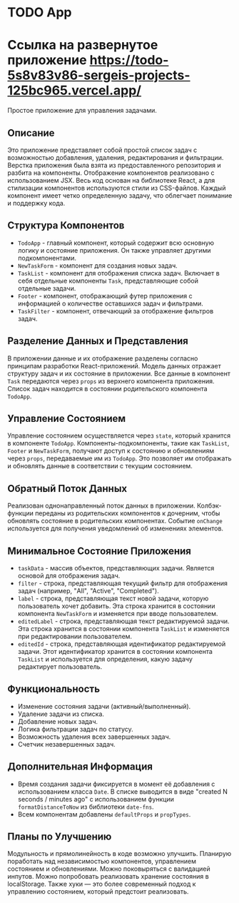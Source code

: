 # TODO App

# Ссылка на развернутое приложение https://todo-5s8v83v86-sergeis-projects-125bc965.vercel.app/

Простое приложение для управления задачами.

## Описание

Это приложение представляет собой простой список задач с возможностью добавления, удаления, редактирования и фильтрации. Верстка приложения была взята из предоставленного репозитория и разбита на компоненты. Отображение компонентов реализовано с использованием JSX. Весь код основан на библиотеке React, а для стилизации компонентов используются стили из CSS-файлов. Каждый компонент имеет четко определенную задачу, что облегчает понимание и поддержку кода.

## Структура Компонентов

- `TodoApp` - главный компонент, который содержит всю основную логику и состояние приложения. Он также управляет другими подкомпонентами.
- `NewTaskForm` - компонент для создания новых задач.
- `TaskList` - компонент для отображения списка задач. Включает в себя отдельные компоненты `Task`, представляющие собой отдельные задачи.
- `Footer` - компонент, отображающий футер приложения с информацией о количестве оставшихся задач и фильтрами.
- `TaskFilter` - компонент, отвечающий за отображение фильтров задач.

## Разделение Данных и Представления

В приложении данные и их отображение разделены согласно принципам разработки React-приложений. Модель данных отражает структуру задач и их состояние в приложении. Все данные в компонент `Task` передаются через `props` из верхнего компонента приложения. Список задач находится в состоянии родительского компонента `TodoApp`.

## Управление Состоянием

Управление состоянием осуществляется через `state`, который хранится в компоненте `TodoApp`. Компоненты-подкомпоненты, такие как `TaskList`, `Footer` и `NewTaskForm`, получают доступ к состоянию и обновлениям через `props`, передаваемые им из `TodoApp`. Это позволяет им отображать и обновлять данные в соответствии с текущим состоянием.

## Обратный Поток Данных

Реализован однонаправленный поток данных в приложении. Колбэк-функции переданы из родительских компонентов к дочерним, чтобы обновлять состояние в родительских компонентах. Событие `onChange` используется для получения уведомлений об изменениях элементов.

## Минимальное Состояние Приложения

- `taskData` - массив объектов, представляющих задачи. Является основой для отображения задач.
- `filter` - строка, представляющая текущий фильтр для отображения задач (например, "All", "Active", "Completed").
- `label` - строка, представляющая текст новой задачи, которую пользователь хочет добавить. Эта строка хранится в состоянии компонента `NewTaskForm` и изменяется при вводе пользователем.
- `editedLabel` - строка, представляющая текст редактируемой задачи. Эта строка хранится в состоянии компонента `TaskList` и изменяется при редактировании пользователем.
- `editedId` - строка, представляющая идентификатор редактируемой задачи. Этот идентификатор хранится в состоянии компонента `TaskList` и используется для определения, какую задачу редактирует пользователь.

## Функциональность

- Изменение состояния задачи (активный/выполненный).
- Удаление задачи из списка.
- Добавление новых задач.
- Логика фильтрации задач по статусу.
- Возможность удаления всех завершенных задач.
- Счетчик незавершенных задач.

## Дополнительная Информация

- Время создания задачи фиксируется в момент её добавления с использованием класса `Date`. В списке выводится в виде "created N seconds / minutes ago" с использованием функции `formatDistanceToNow` из библиотеки `date-fns`.
- Всем компонентам добавлены `defaultProps` и `propTypes`.

## Планы по Улучшению

Модульность и прямолинейность в коде возможно улучшить. Планирую поработать над независимостью компонентов, управлением состоянием и обновлениями.
Можно поковыряться с валидацией инпутов.
Можно попробовать реализовать хранение состояния в localStorage.
Также хуки — это более современный подход к управлению состоянием, который предстоит реализовать.
